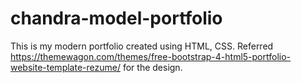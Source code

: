 # chandra-model-portfolio
This is my modern portfolio created using HTML, CSS. Referred https://themewagon.com/themes/free-bootstrap-4-html5-portfolio-website-template-rezume/ for the design.
